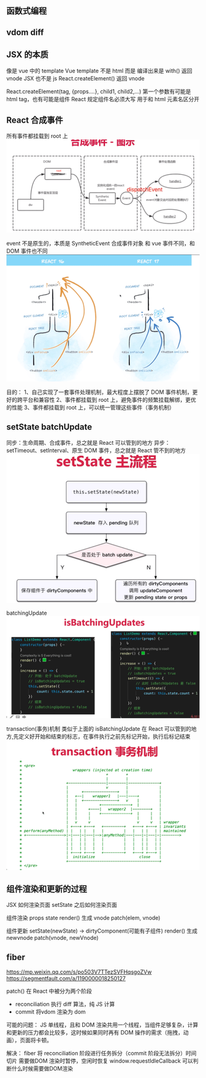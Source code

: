 ## 函数式编程
## vdom diff

## JSX 的本质
像是 vue 中的 template
Vue template 不是 html 而是 编译出来是 with() 返回 vnode
JSX 也不是 js React.createElement() 返回 vnode

React.createElement(tag, {props....}, child1, child2,...)
第一个参数有可能是html tag，也有可能是组件
React 规定组件名必须大写 用于和 html 元素名区分开

## React 合成事件
所有事件都挂载到 root 上
![](./img/syntheticEvent1.png)

event 不是原生的，本质是 SyntheticEvent 合成事件对象
和 vue 事件不同，和 DOM 事件也不同
![](./img/syntheticEvent.png)

目的：
1、自己实现了一套事件处理机制，最大程度上摆脱了 DOM 事件机制，更好的跨平台和兼容性
2、事件都挂载到 root 上，避免事件的频繁挂载解绑，更优的性能
3、事件都挂载到 root 上，可以统一管理这些事件（事务机制）

## setState batchUpdate
同步：生命周期、合成事件，总之就是 React 可以管到的地方
异步：setTimeout、setInterval、原生 DOM 事件，总之就是 React 管不到的地方 
![](./img/setState.png)

batchingUpdate
![](./img/isBatchingUpdate.png)

transaction(事务)机制
类似于上面的 isBatchingUpdate 在 React 可以管到的地方,先定义好开始和结束的标志，在事件执行之前先标记开始，执行后标记结束
![](./img/transaction.png)

## 组件渲染和更新的过程
JSX 如何渲染页面
setState 之后如何渲染页面

组件渲染
props state
render() 生成 vnode
patch(elem, vnode)

组件更新
setState(newState) -> dirtyComponent(可能有子组件)
render() 生成 newvnode
patch(vnode, newVnode)

## fiber
https://mp.weixin.qq.com/s/po503V7TTezSVFHqsgoZVw
https://segmentfault.com/a/1190000018250127

patch() 在 React 中被分为两个阶段
- reconciliation  执行 diff 算法，纯 JS 计算
- commit 将vdom 渲染为 dom

可能的问题：
JS 单线程，且和 DOM 渲染共用一个线程，当组件足够复杂，计算和更新的压力都会比较多，这时候如果同时再有 DOM 操作的需求（拖拽，动画），页面将卡顿。


解决： fiber
将 reconciliation 阶段进行任务拆分（commit 阶段无法拆分）时间切片
需要做DOM 渲染时暂停，空闲时恢复
window.requestIdleCallback 可以判断什么时候需要做DOM渲染




